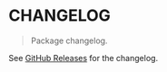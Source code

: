 # CHANGELOG

> Package changelog.

See [GitHub Releases](https://github.com/stdlib-js/constants-float64-gamma-lanczos-g/releases) for the changelog.